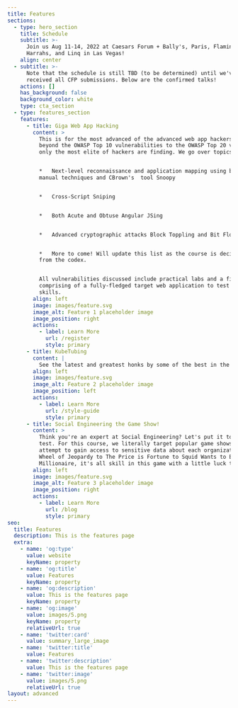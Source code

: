 ```yaml
---
title: Features
sections:
  - type: hero_section
    title: Schedule
    subtitle: >-
      Join us Aug 11-14, 2022 at Caesars Forum + Bally's, Paris, Flamingo,
      Harrahs, and Linq in Las Vegas!
    align: center
  - subtitle: >-
      Note that the schedule is still TBD (to be determined) until we've
      received all CFP submissions. Below are the confirmed talks!
    actions: []
    has_background: false
    background_color: white
    type: cta_section
  - type: features_section
    features:
      - title: Giga Web App Hacking
        content: >
          This is for the most advanced of the advanced web app hackers. Go
          beyond the OWASP Top 10 vulnerabilities to the OWASP Top 20 vulns that
          only the most elite of hackers are finding. We go over topics like:


          *   Next-level reconnaissance and application mapping using both
          manual techniques and CBrown's  tool Snoopy


          *   Cross-Script Sniping


          *   Both Acute and Obtuse Angular JSing


          *   Advanced cryptographic attacks Block Toppling and Bit Flopping


          *   More to come! Will update this list as the course is deciphered
          from the codex.


          All vulnerabilities discussed include practical labs and a final exam
          comprising of a fully-fledged target web application to test your
          skills. 
        align: left
        image: images/feature.svg
        image_alt: Feature 1 placeholder image
        image_position: right
        actions:
          - label: Learn More
            url: /register
            style: primary
      - title: KubeTubing
        content: |
          See the latest and greatest honks by some of the best in the industry.
        align: left
        image: images/feature.svg
        image_alt: Feature 2 placeholder image
        image_position: left
        actions:
          - label: Learn More
            url: /style-guide
            style: primary
      - title: Social Engineering the Game Show!
        content: >
          Think you're an expert at Social Engineering? Let's put it to the
          test. For this course, we literally target popular game shows and
          attempt to gain access to sensitive data about each organization. From
          Wheel of Jeopardy to The Price is Fortune to Squid Wants to Be a
          Millionaire, it's all skill in this game with a little luck to boot.
        align: left
        image: images/feature.svg
        image_alt: Feature 3 placeholder image
        image_position: right
        actions:
          - label: Learn More
            url: /blog
            style: primary
seo:
  title: Features
  description: This is the features page
  extra:
    - name: 'og:type'
      value: website
      keyName: property
    - name: 'og:title'
      value: Features
      keyName: property
    - name: 'og:description'
      value: This is the features page
      keyName: property
    - name: 'og:image'
      value: images/5.png
      keyName: property
      relativeUrl: true
    - name: 'twitter:card'
      value: summary_large_image
    - name: 'twitter:title'
      value: Features
    - name: 'twitter:description'
      value: This is the features page
    - name: 'twitter:image'
      value: images/5.png
      relativeUrl: true
layout: advanced
---
```

